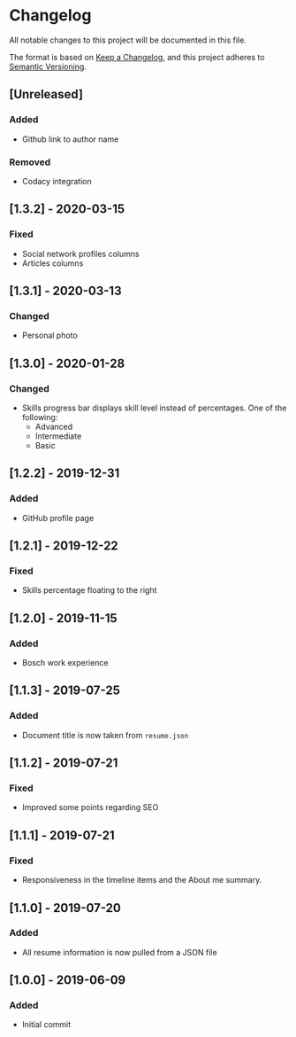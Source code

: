 # Changelog
All notable changes to this project will be documented in this file.

The format is based on [Keep a Changelog](https://keepachangelog.com/en/1.0.0/),
and this project adheres to [Semantic Versioning](https://semver.org/spec/v2.0.0.html).

## [Unreleased]

### Added
 - Github link to author name

### Removed
 - Codacy integration

##  [1.3.2] - 2020-03-15
### Fixed
 - Social network profiles columns
 - Articles columns

##  [1.3.1] - 2020-03-13
### Changed
 - Personal photo

##  [1.3.0] - 2020-01-28
### Changed
 - Skills progress bar displays skill level instead of percentages. One of the following:
    - Advanced
    - Intermediate
    - Basic

##  [1.2.2] - 2019-12-31
### Added
 - GitHub profile page

## [1.2.1] - 2019-12-22
### Fixed
 - Skills percentage floating to the right

## [1.2.0] - 2019-11-15
### Added
 - Bosch work experience

## [1.1.3] - 2019-07-25
### Added
 - Document title is now taken from `resume.json`

## [1.1.2] - 2019-07-21
### Fixed
 - Improved some points regarding SEO

## [1.1.1] - 2019-07-21
### Fixed
 - Responsiveness in the timeline items and the About me summary.

## [1.1.0] - 2019-07-20
### Added
 - All resume information is now pulled from a JSON file

## [1.0.0] - 2019-06-09
### Added
 - Initial commit
